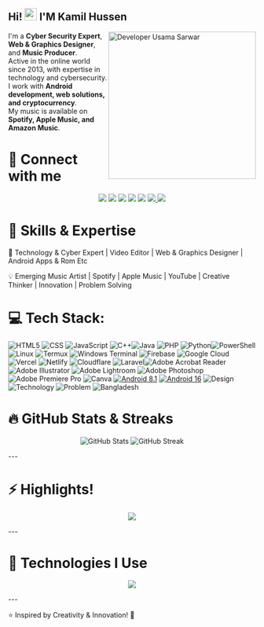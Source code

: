 ## Hi! <img src="https://media.giphy.com/media/hvRJCLFzcasrR4ia7z/giphy.gif" height="25px" width="25px"> I'M Kamil Hussen   


<img align="right" alt="Developer Usama Sarwar" src="https://raw.githubusercontent.com/UsamaSarwar/UsamaSarwar/refs/heads/main/images/coding.gif" width="300"/>



I'm a **Cyber Security Expert**, **Web & Graphics Designer**, and **Music Producer**.  
Active in the online world since 2013, with expertise in technology and cybersecurity.  
I work with **Android development, web solutions, and cryptocurrency**.  
My music is available on **Spotify, Apple Music, and Amazon Music**.


# 🔗 Connect with me

<p align="center">
  <a href="https://www.facebook.com/kamilhussen24/"><img src="https://img.shields.io/badge/Facebook-%231877F2.svg?style=for-the-badge&logo=facebook&logoColor=white"/></a>
  <a href="https://www.instagram.com/kamilhussen24/"><img src="https://img.shields.io/badge/Instagram-%23E4405F.svg?style=for-the-badge&logo=instagram&logoColor=white"/></a>
  <a href="https://youtube.com/@kamilhussen24"><img src="https://img.shields.io/badge/YouTube-%23FF0000.svg?style=for-the-badge&logo=youtube&logoColor=white"/></a>
  <a href="https://open.spotify.com/artist/1IY0Qb4G41COXJufq8EogM"><img src="https://img.shields.io/badge/Spotify-1DB954.svg?style=for-the-badge&logo=spotify&logoColor=white"/></a>
  <a href="https://x.com/kamilhussen24"><img src="https://img.shields.io/badge/Twitter-1DA1F2.svg?style=for-the-badge&logo=twitter&logoColor=white"/></a>
  <a href="mailto:kamil.chat24@icloud.com">
  <img src="https://img.shields.io/badge/Email-D14836.svg?style=for-the-badge&logo=gmail&logoColor=white"/>
</a>
<a href="https://kamilhussen24.vercel.app">
  <img src="https://img.shields.io/badge/Website-4285F4.svg?style=for-the-badge&logo=google-chrome&logoColor=white"/>
</a>
</p>

# 🧭 Skills & Expertise

🌟 Technology & Cyber Expert | Video Editor | Web & Graphics Designer | Android Apps & Rom Etc    

💡 Emerging Music Artist | Spotify | Apple Music | YouTube | Creative Thinker | Innovation | Problem Solving

# 💻 Tech Stack:
![HTML5](https://img.shields.io/badge/html5-%23E34F26.svg?style=flat&logo=html5&logoColor=white)
![CSS](https://img.shields.io/badge/CSS-3.0%20-1572B6?logo=css3)
![JavaScript](https://img.shields.io/badge/javascript-%23323330.svg?style=flat&logo=javascript&logoColor=%23F7DF1E) 
![C++](https://img.shields.io/badge/c++-%2300599C.svg?style=flat&logo=c%2B%2B&logoColor=white)![Java](https://img.shields.io/badge/java-%23ED8B00.svg?style=flat&logo=openjdk&logoColor=white)
![PHP](https://img.shields.io/badge/php-%23777BB4.svg?style=flat&logo=php&logoColor=white) ![Python](https://img.shields.io/badge/python-3670A0?style=flat&logo=python&logoColor=ffdd54)![PowerShell](https://img.shields.io/badge/PowerShell-%235391FE.svg?style=flat&logo=powershell&logoColor=white) 
![Linux](https://img.shields.io/badge/Linux-Ubuntu%2022.04-blue?logo=linux)
![Termux](https://img.shields.io/badge/Termux-v1.2.3-brightgreen?logo=android)
![Windows Terminal](https://img.shields.io/badge/Windows%20Terminal-%234D4D4D.svg?style=flat&logo=windows-terminal&logoColor=white)
![Firebase](https://img.shields.io/badge/firebase-%23039BE5.svg?style=flat&logo=firebase) ![Google Cloud](https://img.shields.io/badge/GoogleCloud-%234285F4.svg?style=flat&logo=google-cloud&logoColor=white) 
![Vercel](https://img.shields.io/badge/vercel-%23000000.svg?style=flat&logo=vercel&logoColor=white) ![Netlify](https://img.shields.io/badge/netlify-%23000000.svg?style=flat&logo=netlify&logoColor=#00C7B7) ![Cloudflare](https://img.shields.io/badge/Cloudflare-F38020?style=flat&logo=Cloudflare&logoColor=white) 
![Laravel](https://img.shields.io/badge/laravel-%23FF2D20.svg?style=flat&logo=laravel&logoColor=white)![Adobe Acrobat Reader](https://img.shields.io/badge/Adobe%20Acrobat%20Reader-EC1C24.svg?style=flat&logo=Adobe%20Acrobat%20Reader&logoColor=white) 
![Adobe Illustrator](https://img.shields.io/badge/adobe%20illustrator-%23FF9A00.svg?style=flat&logo=adobe%20illustrator&logoColor=white) 
![Adobe Lightroom](https://img.shields.io/badge/Adobe%20Lightroom-31A8FF.svg?style=flat&logo=Adobe%20Lightroom&logoColor=white) 
![Adobe Photoshop](https://img.shields.io/badge/adobe%20photoshop-%2331A8FF.svg?style=flat&logo=adobe%20photoshop&logoColor=white) 
![Adobe Premiere Pro](https://img.shields.io/badge/Adobe%20Premiere%20Pro-9999FF.svg?style=flat&logo=Adobe%20Premiere%20Pro&logoColor=white) 
![Canva](https://img.shields.io/badge/Canva-%2300C4CC.svg?style=flat&logo=Canva&logoColor=white)
[![Android 8.1](https://img.shields.io/badge/Android-8.1-success?style=flat-square&logo=android&logoColor=ffffff)](https://www.android.com/)
[![Android 16](https://img.shields.io/badge/Android-16-success?style=flat-square&logo=android&logoColor=ffffff)](https://www.android.com/)
![Design](https://img.shields.io/badge/-✨_Creative_Designer_✨-FF69B4?labelColor=black&style=flat-square)
![Technology](https://img.shields.io/badge/Technology%20Export-green)
![Problem](https://img.shields.io/badge/Problem%20Solver-blue)
![Bangladesh](https://img.shields.io/badge/Bangladesh-🇧🇩%20Pride-006a4e?logo=simpleicons)

# 🔥 GitHub Stats & Streaks

<p align="center">
  <img src="https://github-readme-stats.vercel.app/api?username=kamilhussen24&show_icons=true&theme=radical" alt="GitHub Stats"/>
  <img src="https://github-readme-streak-stats.herokuapp.com/?user=kamilhussen24&theme=dark" alt="GitHub Streak"/>
</p>
---

# ⚡ Highlights!

<p align="center">
  <img src="https://readme-typing-svg.herokuapp.com?font=Fira+Code&size=25&duration=4000&pause=500&color=F72585,F77F00,FFD700,3A86FF,4CC9F0&center=true&vCenter=true&background=000000&width=600&height=50&lines=Hello+there!+I+am+Kamil+Hussen!;Cyber+Security+Expert!;Graphics+%26+Web+Designer!;Music+Producer!;Android!;Tech+Enthusiast!"/>
</p>
---

# 🚀 Technologies I Use

<p align="center">
  <img src="https://skillicons.dev/icons?i=html,css,js,react,python,java,linux,photoshop,illustrator,aftereffects" />
</p>
---

⭐ Inspired by Creativity & Innovation! 🚀
